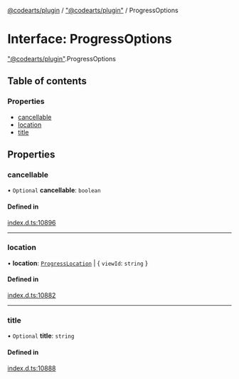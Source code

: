 [@codearts/plugin](../README.md) / ["@codearts/plugin"](../modules/_codearts_plugin_.md) / ProgressOptions

# Interface: ProgressOptions

["@codearts/plugin"](../modules/_codearts_plugin_.md).ProgressOptions

## Table of contents

### Properties

- [cancellable](codearts_plugin_.ProgressOptions.md#cancellable)
- [location](codearts_plugin_.ProgressOptions.md#location)
- [title](codearts_plugin_.ProgressOptions.md#title)

## Properties

### cancellable

• `Optional` **cancellable**: `boolean`

#### Defined in

[index.d.ts:10896](https://github.com/huaweicloud/cloudide-plugin-api/blob/d4de966/index.d.ts#L10896)

___

### location

• **location**: [`ProgressLocation`](../enums/codearts_plugin_.ProgressLocation.md) \| { `viewId`: `string`  }

#### Defined in

[index.d.ts:10882](https://github.com/huaweicloud/cloudide-plugin-api/blob/d4de966/index.d.ts#L10882)

___

### title

• `Optional` **title**: `string`

#### Defined in

[index.d.ts:10888](https://github.com/huaweicloud/cloudide-plugin-api/blob/d4de966/index.d.ts#L10888)
